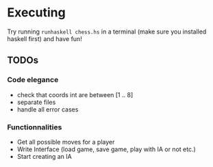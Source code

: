 # Executing

Try running `runhaskell chess.hs` in a terminal (make sure you installed haskell first) and have fun!


## TODOs

### Code elegance

- check that coords int are between [1 .. 8]
- separate files
- handle all error cases

### Functionnalities

- Get all possible moves for a player
- Write Interface (load game, save game, play with IA or not etc.)
- Start creating an IA